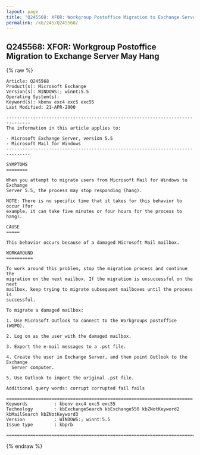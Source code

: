 ```yaml
---
layout: page
title: "Q245568: XFOR: Workgroup Postoffice Migration to Exchange Server May Hang"
permalink: /kb/245/Q245568/
---
```


## Q245568: XFOR: Workgroup Postoffice Migration to Exchange Server May Hang

{% raw %}

	Article: Q245568
	Product(s): Microsoft Exchange
	Version(s): WINDOWS:; winnt:5.5
	Operating System(s): 
	Keyword(s): kbenv exc4 exc5 exc55
	Last Modified: 21-APR-2000
	
	-------------------------------------------------------------------------------
	The information in this article applies to:
	
	- Microsoft Exchange Server, version 5.5 
	- Microsoft Mail for Windows 
	-------------------------------------------------------------------------------
	
	SYMPTOMS
	========
	
	When you attempt to migrate users from Microsoft Mail for Windows to Exchange
	Server 5.5, the process may stop responding (hang).
	
	NOTE: There is no specific time that it takes for this behavior to occur (for
	example, it can take five minutes or four hours for the process to hang).
	
	CAUSE
	=====
	
	This behavior occurs because of a damaged Microsoft Mail mailbox.
	
	WORKAROUND
	==========
	
	To work around this problem, stop the migration process and continue the
	migration on the next mailbox. If the migration is unsuccessful on the next
	mailbox, keep trying to migrate subsequent mailboxes until the process is
	successful.
	
	To migrate a damaged mailbox:
	
	1. Use Microsoft Outlook to connect to the Workgroups postoffice (WGPO).
	
	2. Log on as the user with the damaged mailbox.
	
	3. Export the e-mail messages to a .pst file.
	
	4. Create the user in Exchange Server, and then point Outlook to the Exchange
	  Server computer.
	
	5. Use Outlook to import the original .pst file.
	
	Additional query words: corrupt corrupted fail fails
	
	======================================================================
	Keywords          : kbenv exc4 exc5 exc55 
	Technology        : kbExchangeSearch kbExchange550 kbZNotKeyword2 kbMailSearch kbZNotKeyword3
	Version           : WINDOWS:; winnt:5.5
	Issue type        : kbprb
	
	=============================================================================
	

{% endraw %}
